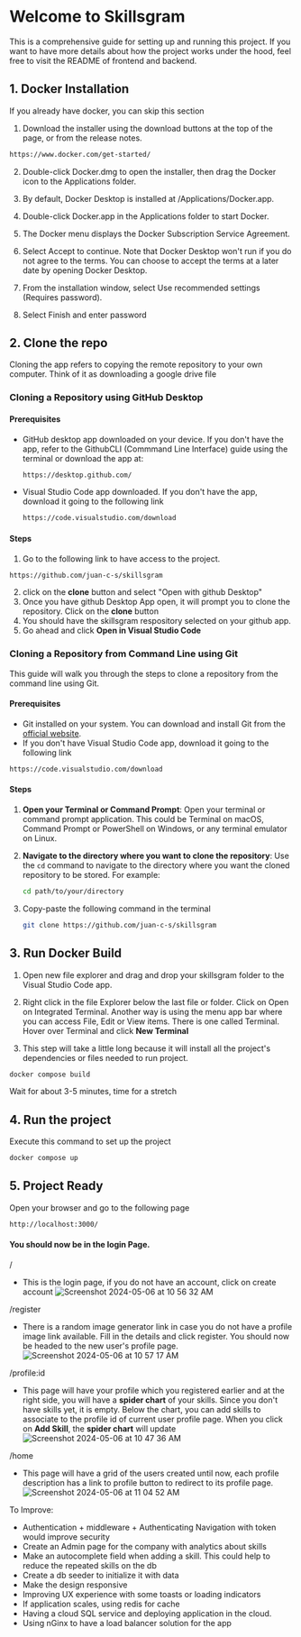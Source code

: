 # Welcome to Skillsgram
This is a comprehensive guide for setting up and running this project. If you want to have more details about how the project works under the hood, feel free to visit the README of frontend and backend.

## 1. Docker Installation
If you already have docker, you can skip this section
1. Download the installer using the download buttons at the top of the page, or from the release notes.
```sh
https://www.docker.com/get-started/
```
2. Double-click Docker.dmg to open the installer, then drag the Docker icon to the Applications folder. 
3. By default, Docker Desktop is installed at /Applications/Docker.app.

4. Double-click Docker.app in the Applications folder to start Docker.

5. The Docker menu displays the Docker Subscription Service Agreement.

6. Select Accept to continue. Note that Docker Desktop won't run if you do not agree to the terms. You can choose to accept the terms at a later date by opening Docker Desktop.
7. From the installation window, select Use recommended settings (Requires password).
8. Select Finish and enter password


## 2. Clone the repo

Cloning the app refers to copying the remote repository to your own computer. Think of it as downloading a google drive file

### Cloning a Repository using GitHub Desktop

#### Prerequisites
- GitHub desktop app downloaded on your device. If you don't have the app, refer to the GithubCLI (Commmand Line Interface) guide using the terminal or download the app at:
    ```bash
    https://desktop.github.com/
    ```
- Visual Studio Code app downloaded. If you don't have the app, download it going to the following link
    ```sh
    https://code.visualstudio.com/download
    ```

#### Steps
1. Go to the following link to have access to the project. 
```bash
https://github.com/juan-c-s/skillsgram
```
2. click on the **clone** button and select "Open with github Desktop"
3. Once you have github Desktop App open, it will prompt you to clone the repository. Click on the **clone** button
4. You should have the skillsgram respository selected on your github app.
5. Go ahead and click **Open in Visual Studio Code**


### Cloning a Repository from Command Line using Git
This guide will walk you through the steps to clone a repository from the command line using Git.

#### Prerequisites

- Git installed on your system. You can download and install Git from the [official website](https://git-scm.com/).
- If you don't have Visual Studio Code app, download it going to the following link
```sh
https://code.visualstudio.com/download
```
#### Steps

1. **Open your Terminal or Command Prompt**: Open your terminal or command prompt application. This could be Terminal on macOS, Command Prompt or PowerShell on Windows, or any terminal emulator on Linux.

2. **Navigate to the directory where you want to clone the repository**: Use the `cd` command to navigate to the directory where you want the cloned repository to be stored. For example:
   ```bash
   cd path/to/your/directory
   ```
3. Copy-paste the following command in the terminal
    ```bash
    git clone https://github.com/juan-c-s/skillsgram
    ```

## 3. Run Docker Build
1. Open new file explorer and drag and drop your skillsgram folder to the Visual Studio Code app.
2. Right click in the file Explorer below the last file or folder. Click on Open on Integrated Terminal. Another way is using the menu app bar where you can access File, Edit or View items. There is one called Terminal. Hover over Terminal and click **New Terminal**

3. This step will take a little long because it will install all the project's dependencies or files needed to run project.
```bash
docker compose build
```
Wait for about 3-5 minutes, time for a stretch

## 4. Run the project
Execute this command to set up the project
```bash
docker compose up
```

## 5. Project Ready
Open your browser and go to the following page
```bash
http://localhost:3000/
```
#### You should now be in the login Page.


/
- This is the login page, if you do not have an account, click on create account
![Screenshot 2024-05-06 at 10 56 32 AM](https://github.com/juan-c-s/skillsgram/assets/63207344/b179bfc5-af39-4e52-97af-cb4dabad8a66)

/register
- There is a random image generator link in case you do not have a profile image link available. Fill in the details and click register. You should now be headed to the new user's profile page.
![Screenshot 2024-05-06 at 10 57 17 AM](https://github.com/juan-c-s/skillsgram/assets/63207344/21c3fff6-0136-4800-b381-6928fcf0a4c2)


/profile:id
- This page will have your profile which you registered earlier and at the right side, you will have a **spider chart** of your skills. Since you don't have skills yet, it is empty. Below the chart, you can add skills to associate to the profile id of current user profile page. When you click on **Add Skill**, the **spider chart** will update
![Screenshot 2024-05-06 at 10 47 36 AM](https://github.com/juan-c-s/skillsgram/assets/63207344/b8d69b62-3e8b-4a18-b1b2-399bd8513136)

/home
- This page will have a grid of the users created until now, each profile description has a link to profile button to redirect to its profile page. 
![Screenshot 2024-05-06 at 11 04 52 AM](https://github.com/juan-c-s/skillsgram/assets/63207344/94823211-2841-4f2c-88c4-1db2010d6c17)


To Improve:
- Authentication + middleware + Authenticating Navigation with token would improve security
- Create an Admin page for the company with analytics about skills
- Make an autocomplete field when adding a skill. This could help to reduce the repeated skills on the db
- Create a db seeder to initialize it with data
- Make the design responsive
- Improving UX experience with some toasts or loading indicators
- If application scales, using redis for cache
- Having a cloud SQL service and deploying application in the cloud.
- Using nGinx to have a load balancer solution for the app


